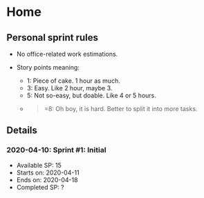 # Home

## Personal sprint rules
- No office-related work estimations.
- Story points meaning:

  + 1: Piece of cake. 1 hour as much.
  + 3: Easy. Like 2 hour, maybe 3.
  + 5: Not so-easy, but doable. Like 4 or 5 hours.
  + >=8: Oh boy, it is hard. Better to split it into more tasks.

## Details

### 2020-04-10: Sprint #1: Initial
* Available SP: 15
* Starts on: 2020-04-11
* Ends on: 2020-04-18
* Completed SP: ?
